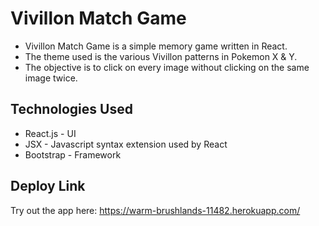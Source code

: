# Vivillon Match Game

* Vivillon Match Game is a simple memory game written in React.  
* The theme used is the various Vivillon patterns in Pokemon X & Y.  
* The objective is to click on every image without clicking on the same image twice.

## Technologies Used

* React.js - UI
* JSX - Javascript syntax extension used by React
* Bootstrap - Framework

## Deploy Link

Try out the app here: https://warm-brushlands-11482.herokuapp.com/